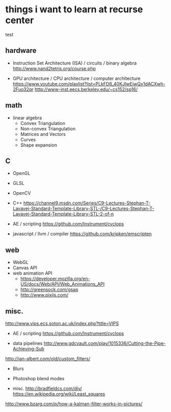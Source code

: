 # things i want to learn at recurse center

test

hardware
-----
- Instruction Set Architecture (ISA) / circuits / binary algebra
http://www.nand2tetris.org/course.php

- GPU architecture / CPU architecture / computer architecture
https://www.youtube.com/playlist?list=PLkFD6_40KJIwEiwQx1dACXwh-2Fuo32qr
http://www-inst.eecs.berkeley.edu/~cs152/sp16/

math
-----
- linear algebra
  - Convex Triangulation
  - Non-convex Triangulation 
  - Matrices and Vectors
  - Curves
  - Shape expansion

C
-----
- OpenGL
- GLSL
- OpenCV
- C++
https://channel9.msdn.com/Series/C9-Lectures-Stephan-T-Lavavej-Standard-Template-Library-STL-/C9-Lectures-Stephan-T-Lavavej-Standard-Template-Library-STL-2-of-n

- AE / scripting
https://github.com/Instrument/cyclops

- javascript / llvm / compiler
https://github.com/kripken/emscripten

web
----
- WebGL
- Canvas API
- web animation API
  - https://developer.mozilla.org/en-US/docs/Web/API/Web_Animations_API
  - http://greensock.com/gsap
  - http://www.pixijs.com/

misc.
----
http://www.vips.ecs.soton.ac.uk/index.php?title=VIPS

- AE / scripting
https://github.com/Instrument/cyclops

- data pipelines
http://www.gdcvault.com/play/1015336/Cutting-the-Pipe-Achieving-Sub

http://ian-albert.com/old/custom_filters/
  - Blurs
  - Photoshop blend modes

- misc.
http://bradfieldcs.com/diy/
https://en.wikipedia.org/wiki/Least_squares

http://www.bzarg.com/p/how-a-kalman-filter-works-in-pictures/
